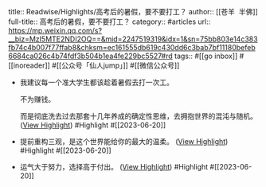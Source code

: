 title:: Readwise/Highlights/高考后的暑假，要不要打工？
author:: [[苍羊  半佛]]
full-title:: 高考后的暑假，要不要打工？
category:: #articles
url:: https://mp.weixin.qq.com/s?__biz=MzI5MTE2NDI2OQ==&mid=2247519319&idx=1&sn=75bb803e14c383fb74c4b007f77ffab8&chksm=ec161555db619c430dd6c3bab7bf11180befeb6684ca026c4b74fdf3b504b1ea4fe229bc5527#rd
tags:: #[[go inbox]] #[[inoreader]] #[[公众号「仙人jump」]] #[[微信公众号]]
- 我建议每一个准大学生都该趁着暑假去打一次工。
  
  不为赚钱。
  
  而是彻底洗去过去那套十几年养成的确定性思维，去拥抱世界的混沌与随机。 ([View Highlight](https://read.readwise.io/read/01h3bpxys462rz7d3gptqm69ry)) #Highlight #[[2023-06-20]]
- 提前重构三观，是这个世界能给你的最大的温柔。 ([View Highlight](https://read.readwise.io/read/01h3bpy28je4q8a4pqrpe60j1c)) #Highlight #[[2023-06-20]]
- 运气大于努力，选择高于付出。 ([View Highlight](https://read.readwise.io/read/01h3bpy7ncvehyan6kypwwm1dt)) #Highlight #[[2023-06-20]]
